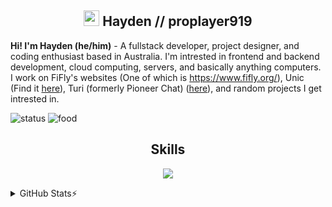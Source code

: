 <h2 align="center" href="https://github.com/proplayer919"><img src="https://s8.gifyu.com/images/979447220829032478.gif" height="25px"> Hayden // proplayer919 </h2>

**Hi! I'm Hayden (he/him)** - A fullstack developer, project designer, and coding enthusiast based in Australia. I'm intrested in frontend and backend development, cloud computing, servers, and basically anything computers. I work on FiFly's websites (One of which is https://www.fifly.org/), Unic (Find it [here](https://github.com/fifly-llc/unic)), Turi (formerly Pioneer Chat) ([here](https://pioneer.fifly.org/info)), and random projects I get intrested in.

![status](https://img.shields.io/badge/Working_on-Boxed_and_Turi-blue)
![food](https://img.shields.io/badge/Likes_to_eat-Any_Japanese_food_he_can_get_his_hands_on-blue)

<h2 align="center">Skills </h2>

<p align="center">
  <a href="https://skillicons.dev">
    <img src="https://skillicons.dev/icons?i=python,vscode,java,c,cs,cpp,js,css,html,nodejs,ts,docker,unity" />
  </a>
</p>
<details>
<summary>GitHub Stats⚡</summary>
<p align="center">
    <img alt="" src="https://github-readme-stats.vercel.app/api?username=proplayer919&theme=tokyonight&show_icons=true">
</p>

<p align="center">
    <img alt="" src="https://github-readme-stats.vercel.app/api/top-langs/?username=proplayer919&layout=compact&theme=tokyonight&count_private=true&hide_border=true">
</p>
</details>
